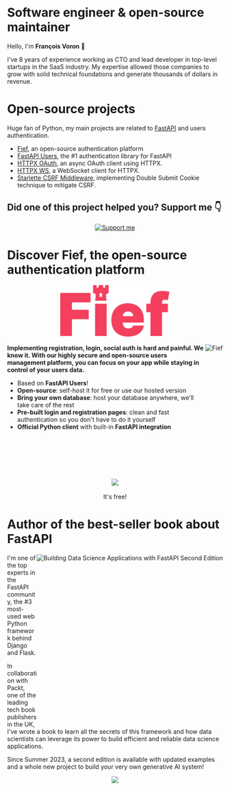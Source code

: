 # Software engineer & open-source maintainer

Hello, I'm **François Voron** 👋

I've 8 years of experience working as CTO and lead developer in top-level startups in the SaaS industry. My expertise allowed those companies to grow with solid technical foundations and generate thousands of dollars in revenue.

# Open-source projects

Huge fan of Python, my main projects are related to [FastAPI](https://github.com/tiangolo/fastapi) and users authentication.

* [Fief](https://github.com/fief-dev/fief), an open-source authentication platform
* [FastAPI Users](https://github.com/frankie567/fastapi-users), the #1 authentication library for FastAPI
* [HTTPX OAuth](https://github.com/frankie567/httpx-oauth), an async OAuth client using HTTPX.
* [HTTPX WS](https://github.com/frankie567/httpx-ws), a WebSocket client for HTTPX.
* [Starlette CSRF Middleware](https://github.com/frankie567/starlette-csrf), implementing Double Submit Cookie technique to mitigate CSRF.

## Did one of this project helped you? Support me 👇

<p align="center">
<a href="https://polar.sh/frankie567">
<picture>
  <source media="(prefers-color-scheme: dark)" srcset="https://polar.sh/embed/support-us.svg?org=frankie567&&text=Support+me&darkmode=1">
  <img alt="Support me" src="https://polar.sh/embed/support-us.svg?org=frankie567&text=Support+me">
</picture>
</a>
</p>

# Discover Fief, the open-source authentication platform

<p align="center">
  <img src="https://raw.githubusercontent.com/fief-dev/.github/main/logos/logo-full-red.svg?sanitize=true" alt="Fief" width="256">
</p>

<img src="https://www.fief.dev/illustrations/guard-right.svg" alt="Fief" height="300" align="right">

**Implementing registration, login, social auth is hard and painful. We know it. With our highly secure and open-source users management platform, you can focus on your app while staying in control of your users data.**

* Based on **FastAPI Users**!
* **Open-source**: self-host it for free or use our hosted version
* **Bring your own database**: host your database anywhere, we'll take care of the rest
* **Pre-built login and registration pages**: clean and fast authentication so you don't have to do it yourself
* **Official Python client** with built-in **FastAPI integration**

<br clear="right"/>

<p align="center">
    <a href="https://www.fief.dev"><img src="https://md-buttons.francoisvoron.com/button.svg?text=Join%20the%20beta&bg=f43f5e&w=150&px=30" /></a>
</p>
<p align="center">It's free!</p>

# Author of the best-seller book about FastAPI

<img src="https://www.francoisvoron.com/fastapi-book-v2.png?auto=format&fit=max&w=3840" alt="Building Data Science Applications with FastAPI Second Edition" height="400" align="right">

I'm one of the top experts in the FastAPI community, the #3 most-used web Python framework behind Django and Flask.

In collaboration with Packt, one of the leading tech book publishers in the UK, I've wrote a book to learn all the secrets of this framework and how data scientists can leverage its power to build efficient and reliable data science applications.

Since Summer 2023, a second edition is available with updated examples and a whole new project to build your very own generative AI system!

<p align="center">
    <a href="https://amzn.to/3QD7Wby"><img src="https://md-buttons.francoisvoron.com/button.svg?text=Learn%20more&bg=ef4444" /></a>
</p>
